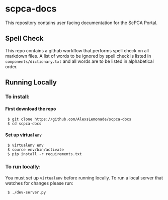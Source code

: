 # scpca-docs

This repository contains user facing documentation for the ScPCA Portal.

## Spell Check

This repo contains a github workflow that performs spell check on all markdown files.
A list of words to be ignored by spell check is listed in `components/dictionary.txt` and all words are to be listed in alphabetical order.

## Running Locally

### To install:

#### First download the repo
```shell
 $ git clone https://github.com/AlexsLemonade/scpca-docs
 $ cd scpca-docs
```

#### Set up virtual `env`
```shell
 $ virtualenv env
 $ source env/bin/activate
 $ pip install -r requirements.txt
```

### To run locally:
You must set up `virtualenv` before running locally.
To run a local server that watches for changes please run:

```shell
 $ ./dev-server.py
```
